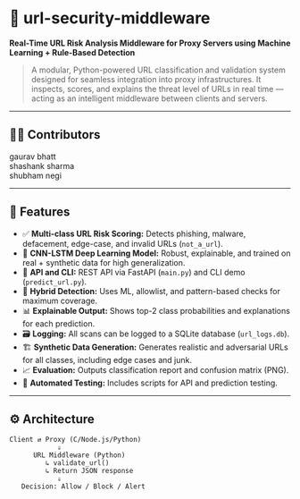 # 🧠 url-security-middleware

**Real-Time URL Risk Analysis Middleware for Proxy Servers using Machine Learning + Rule-Based Detection**

> A modular, Python-powered URL classification and validation system designed for seamless integration into proxy infrastructures. It inspects, scores, and explains the threat level of URLs in real time — acting as an intelligent middleware between clients and servers.

---

## 🧑‍💻 Contributors

gaurav bhatt  
shashank sharma  
shubham negi

---

## 🔐 Features

- ✅ **Multi-class URL Risk Scoring:** Detects phishing, malware, defacement, edge-case, and invalid URLs (`not_a_url`).
- 🧠 **CNN-LSTM Deep Learning Model:** Robust, explainable, and trained on real + synthetic data for high generalization.
- 🔄 **API and CLI:** REST API via FastAPI (`main.py`) and CLI demo (`predict_url.py`).
- 🧩 **Hybrid Detection:** Uses ML, allowlist, and pattern-based checks for maximum coverage.
- 📊 **Explainable Output:** Shows top-2 class probabilities and explanations for each prediction.
- 🗃️ **Logging:** All scans can be logged to a SQLite database (`url_logs.db`).
- 🏗️ **Synthetic Data Generation:** Generates realistic and adversarial URLs for all classes, including edge cases and junk.
- 📈 **Evaluation:** Outputs classification report and confusion matrix (PNG).
- 🧪 **Automated Testing:** Includes scripts for API and prediction testing.

---

## ⚙️ Architecture

```text
Client ⇄ Proxy (C/Node.js/Python)
            ⇓
      URL Middleware (Python)
         ↳ validate_url()
         ↳ Return JSON response
            ⇓
   Decision: Allow / Block / Alert
